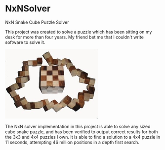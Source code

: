 # NxNSolver
NxN Snake Cube Puzzle Solver

This project was created to solve a puzzle which has been sitting on my desk for more than four years. My friend bet me that I couldn't write software to solve it.

![4x4 Cube Snake](4x4snake.jpg)

The NxN solver implementation in this project is able to solve any sized cube snake puzzle, and has been verified to output correct results for both the 3x3 and 4x4 puzzles I own. It is able to find a solution to a 4x4 puzzle in 11 seconds, attempting 46 million positions in a depth first search. 
